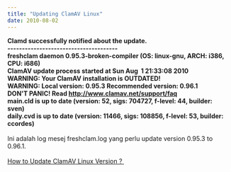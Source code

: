 ```yaml
---
title: "Updating ClamAV Linux"
date: 2010-08-02
---
```

<b>Clamd successfully notified about the update.<br />
--------------------------------------<br />
freshclam daemon 0.95.3-broken-compiler (OS: linux-gnu, ARCH: i386, CPU: i686)<br />
ClamAV update process started at Sun Aug&nbsp; 1 21:33:08 2010<br />
WARNING: Your ClamAV installation is OUTDATED!<br />
WARNING: Local version: 0.95.3 Recommended version: 0.96.1<br />
DON'T PANIC! Read http://www.clamav.net/support/faq<br />
main.cld is up to date (version: 52, sigs: 704727, f-level: 44, builder: sven)<br />
daily.cvd is up to date (version: 11466, sigs: 108856, f-level: 53, builder: ccordes)</b><br />
<br />
Ini adalah log mesej freshclam.log yang perlu update version 0.95.3 to 0.96.1.<br />
<br />
<u>How to Update ClamAV Linux Version ?&nbsp;</u>
